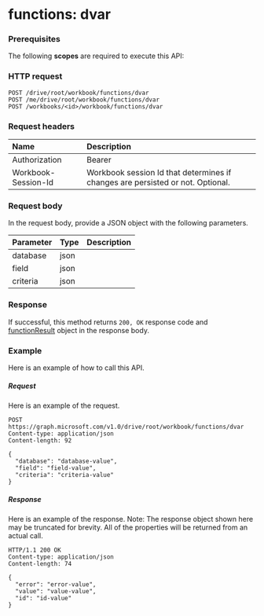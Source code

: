 # functions: dvar


### Prerequisites
The following **scopes** are required to execute this API: 
### HTTP request
<!-- { "blockType": "ignored" } -->
```http
POST /drive/root/workbook/functions/dvar
POST /me/drive/root/workbook/functions/dvar
POST /workbooks/<id>/workbook/functions/dvar

```
### Request headers
| Name       | Description|
|:---------------|:----------|
| Authorization  | Bearer <code>|
| Workbook-Session-Id  | Workbook session Id that determines if changes are persisted or not. Optional.|

### Request body
In the request body, provide a JSON object with the following parameters.

| Parameter	   | Type	|Description|
|:---------------|:--------|:----------|
|database|json||
|field|json||
|criteria|json||

### Response
If successful, this method returns `200, OK` response code and [functionResult](../resources/functionresult.md) object in the response body.

### Example
Here is an example of how to call this API.
##### Request
Here is an example of the request.
<!-- {
  "blockType": "request",
  "name": "functions_dvar"
}-->
```http
POST https://graph.microsoft.com/v1.0/drive/root/workbook/functions/dvar
Content-type: application/json
Content-length: 92

{
  "database": "database-value",
  "field": "field-value",
  "criteria": "criteria-value"
}
```

##### Response
Here is an example of the response. Note: The response object shown here may be truncated for brevity. All of the properties will be returned from an actual call.
<!-- {
  "blockType": "response",
  "truncated": true,
  "@odata.type": "microsoft.graph.functionResult"
} -->
```http
HTTP/1.1 200 OK
Content-type: application/json
Content-length: 74

{
  "error": "error-value",
  "value": "value-value",
  "id": "id-value"
}
```

<!-- uuid: 8fcb5dbc-d5aa-4681-8e31-b001d5168d79
2015-10-25 14:57:30 UTC -->
<!-- {
  "type": "#page.annotation",
  "description": "functions: dvar",
  "keywords": "",
  "section": "documentation",
  "tocPath": ""
}-->